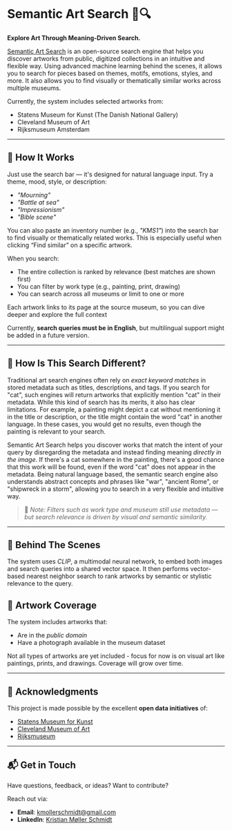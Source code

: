 # Semantic Art Search 🎨🔍

**Explore Art Through Meaning-Driven Search.**

[Semantic Art Search](https://semantic-art-search.com) is an open-source search engine that helps you discover artworks from public, digitized collections in an intuitive and flexible way. Using advanced machine learning behind the scenes, it allows you to search for pieces based on themes, motifs, emotions, styles, and more. It also allows you to find visually or thematically similar works across multiple museums.

Currently, the system includes selected artworks from:

- Statens Museum for Kunst (The Danish National Gallery)
- Cleveland Museum of Art
- Rijksmuseum Amsterdam

---

## 🔎 How It Works

Just use the search bar — it's designed for natural language input. Try a theme, mood, style, or description:
- *"Mourning"*
- *"Battle at sea"*
- *"Impressionism"*
- *"Bible scene"*

You can also paste an inventory number (e.g., *"KMS1"*) into the search bar to find visually or thematically related works. This is especially useful when clicking “Find similar” on a specific artwork.

When you search:
- The entire collection is ranked by relevance (best matches are shown first)
- You can filter by work type (e.g., painting, print, drawing)
- You can search across all museums or limit to one or more

Each artwork links to its page at the source museum, so you can dive deeper and explore the full context

Currently, **search queries must be in English**, but multilingual support might be added in a future version.

---

## 🤔 How Is This Search Different?

Traditional art search engines often rely on *exact keyword matches* in stored metadata such as titles, descriptions, and tags. If you search for "cat", such engines will return artworks that explicitly mention "cat" in their metadata. While this kind of search has its merits, it also has clear limitations. For example, a painting might depict a cat without mentioning it in the title or description, or the title might contain the word "cat" in another language. In these cases, you would get no results, even though the painting is relevant to your search.

Semantic Art Search helps you discover works that match the intent of your query by disregarding the metadata and instead finding meaning *directly in the image*. If there's a cat somewhere in the painting, there's a good chance that this work will be found, even if the word "cat" does not appear in the metadata. Being natural language based, the semantic search engine also understands abstract concepts and phrases like "war", "ancient Rome", or "shipwreck in a storm", allowing you to search in a very flexible and intuitive way.

> 📝 *Note: Filters such as work type and museum still use metadata — but search relevance is driven by visual and semantic similarity.*

---

## 🧠 Behind The Scenes

The system uses *CLIP*, a multimodal neural network, to embed both images and search queries into a shared vector space. It then performs vector-based nearest neighbor search to rank artworks by semantic or stylistic relevance to the query.

## 🎨 Artwork Coverage

The system includes artworks that:
- Are in the *public domain*
- Have a photograph available in the museum dataset

Not all types of artworks are yet included - focus for now is on visual art like paintings, prints, and drawings. Coverage will grow over time.

---

## 🙌 Acknowledgments

This project is made possible by the excellent **open data initiatives** of:

- [Statens Museum for Kunst](https://open.smk.dk)
- [Cleveland Museum of Art](https://www.clevelandart.org)
- [Rijksmuseum](https://www.rijksmuseum.nl/en/collection)

---

## 📬 Get in Touch

Have questions, feedback, or ideas? Want to contribute?

Reach out via:
- **Email**: [kmollerschmidt@gmail.com](mailto:kmollerschmidt@gmail.com)
- **LinkedIn**: [Kristian Møller Schmidt](https://www.linkedin.com/in/kristian-m%C3%B8ller-schmidt-516b9170/)
